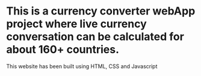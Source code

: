 # This is a currency converter webApp project where live currency conversation can be calculated for about 160+ countries.

This website has been built using HTML, CSS and Javascript

